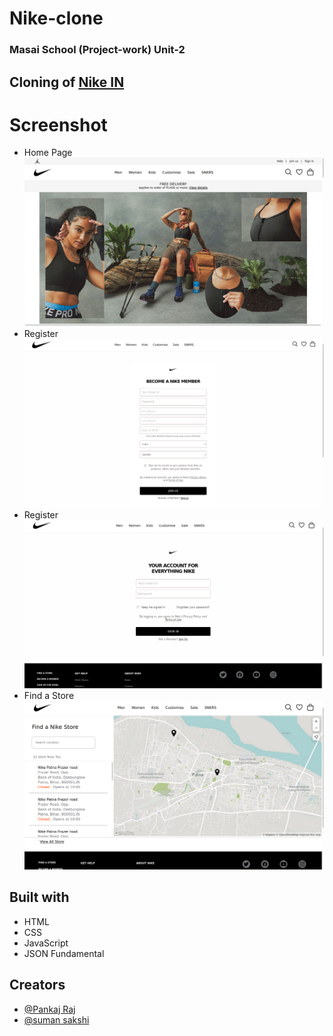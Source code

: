 # Nike-clone
### Masai School (Project-work) Unit-2
Cloning of [Nike IN](https://nike.com/in)
--
# Screenshot
* Home Page
![Screenshot](Screen-Shot/Home.png)
* Register
![Screenshot](Screen-Shot/join-us.png)
* Register
![Screenshot](Screen-Shot/log-in.png)
* Find a Store
![Screenshot](Screen-Shot/findaStore.png)

## Built with 

- HTML
- CSS
- JavaScript
- JSON Fundamental 

## Creators

- [@Pankaj Raj](https://github.com/Ipankaj07)
- [@suman sakshi](https://github.com/sumansaksh)
